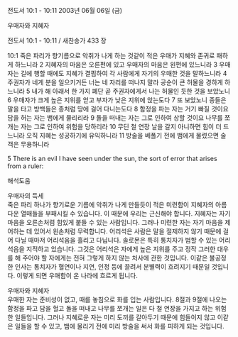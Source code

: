 전도서 10:1 - 10:11 
2003년 06월 06일 (금)

우매자와 지혜자



전도서 10:1 - 10:11 / 새찬송가 433 장


10:1 죽은 파리가 향기름으로 악취가 나게 하는 것같이 적은 우매가 지혜와 존귀로 패하게 하느니라 
2 지혜자의 마음은 오른편에 있고 우매자의 마음은 왼편에 있느니라 
3 우매자는 길에 행할 때에도 지혜가 결핍하여 각 사람에게 자기의 우매한 것을 말하느니라 
4 주권자가 네게 분을 일으키거든 너는 네 자리를 떠나지 말라 공순이 큰 허물을 경하게 하느니라 
5 내가 해 아래서 한 가지 폐단 곧 주권자에게서 나는 허물인 듯한 것을 보았노니 
6 우매자가 크게 높은 지위를 얻고 부자가 낮은 지위에 앉는도다 
7 또 보았노니 종들은 말을 타고 방백들은 종처럼 땅에 걸어 다니는도다 
8 함정을 파는 자는 거기 빠질 것이요 담을 허는 자는 뱀에게 물리리라 
9 돌을 떠내는 자는 그로 인하여 상할 것이요 나무를 쪼개는 자는 그로 인하여 위험을 당하리라 
10 무딘 철 연장 날을 갈지 아니하면 힘이 더 드느니라 오직 지혜는 성공하기에 유익하니라 
11 방술을 베풀기 전에 뱀에게 물렸으면 술객은 무용하니라

5 There is an evil I have seen under the sun, the sort of error that arises from a ruler:

해석도움





우매자의 득세  
죽은 파리 하나가 향기로운 기름에 악취가 나게 만들듯이 적은 미련함이 지혜자의 아름다운 열매들을 부패시킬 수 있습니다. 이 때문에 우리는 근신해야 합니다. 지혜자는 자기 마음을 오른손처럼 힘있게 붙들 수 있는 사람입니다. 그러나 미련한 자는 자기 마음을 제어하는 데 있어서 왼손처럼 무력합니다. 어리석은 사람은 말을 절제하지 않기 때문에 걸어 다닐 때마저 어리석음을 흘리고 다닙니다. 솔로몬은 특히 통치자가 범할 수 있는 어리석음을 지적하고 있습니다. 그것은 어리석은 자에게 높은 지위를 주고 정작 그러한 대우를 해 주어야 할 자에게는 전혀 그렇게 하지 않는 처사에 관한 것입니다. 이같은 불공정한 인사는 통치자가 혈연이나 지연, 인정 등에 끌려서 분별력이 흐려지기 때문일 것입니다. 이렇게 되면 우매함이 온 나라에 흐르게 됩니다. 

우매자와 지혜자  
우매한 자는 준비성이 없고,  때를 놓침으로 화를 입는 사람입니다.  8절과 9절에 나오는 함정을 파고 담을 헐고 돌을 떠내고 나무를 쪼개는 일은 다 철 연장을 가지고 하는 위험한 일들입니다. 그러나 지혜로운 자는 미리 도끼를 갈아두기 때문에 힘들이지 않고 이같은 일들을 할 수 있고, 뱀에 물리기 전에 미리 방술을 써서 화를 피하게 되는 것입니다.